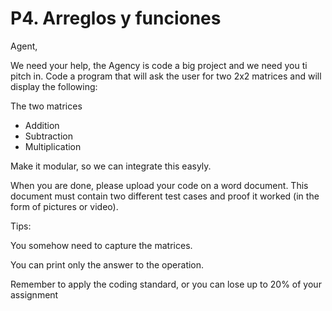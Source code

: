 # P4. Arreglos y funciones
Agent,

We need your help, the Agency is code a big project and we need you ti pitch in. Code a program that will ask the user for two 2x2 matrices and will display the following:

The two matrices

- Addition
- Subtraction
- Multiplication

Make it modular, so we can integrate this easyly.

When you are done, please upload your code on a word document. This document must contain two different test cases and proof it worked (in the form of pictures or video).

Tips:

You somehow need to capture the matrices.

You can print only the answer to the operation.

Remember to apply the coding standard, or you can lose up to 20% of your assignment
